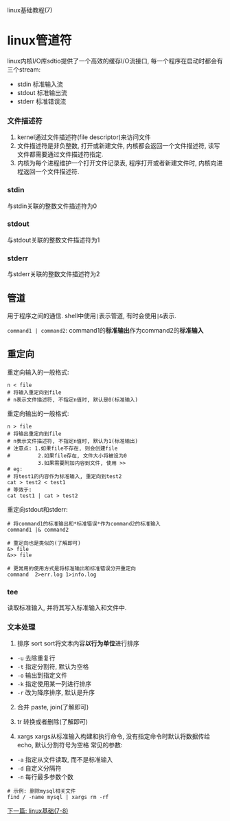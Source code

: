 linux基础教程(7)

# linux管道符
linux内核I/O库sdtio提供了一个高效的缓存I/O流接口, 每一个程序在启动时都会有三个stream:
- stdin 标准输入流
- stdout 标准输出流  
- stderr 标准错误流

### 文件描述符
1. kernel通过文件描述符(file descriptor)来访问文件
2. 文件描述符是非负整数, 打开或新建文件, 内核都会返回一个文件描述符, 读写文件都需要通过文件描述符指定.
3. 内核为每个进程维护一个打开文件记录表, 程序打开或者新建文件时, 内核向进程返回一个文件描述符.

### stdin
与stdin关联的整数文件描述符为0

### stdout
与stdout关联的整数文件描述符为1

### stderr
与stderr关联的整数文件描述符为2

## 管道
用于程序之间的通信.
shell中使用`|`表示管道, 有时会使用`|&`表示.

`command1 | command2`: command1的**标准输出**作为command2的**标准输入**

## 重定向
重定向输入的一般格式:
```shell
n < file
# 将输入重定向到file
# n表示文件描述符, 不指定n值时, 默认是0(标准输入)
```

重定向输出的一般格式:
```shell
n > file
# 将输出重定向到file
# n表示文件描述符, 不指定n值时, 默认为1(标准输出)
# 注意点: 1.如果file不存在, 则会创建file
#         2.如果file存在, 文件大小将被设为0
          3.如果需要附加内容到文件, 使用 >>
# eg:
# 将test1的内容作为标准输入, 重定向到test2
cat > test2 < test1
# 等效于:
cat test1 | cat > test2
```

重定向stdout和stderr:
```shell
# 将command1的标准输出和*标准错误*作为command2的标准输入
command1 |& command2

# 重定向也是类似的(了解即可)
&> file
&>> file

# 更常用的使用方式是将标准输出和标准错误分开重定向
command  2>err.log 1>info.log
```

### tee
读取标准输入, 并将其写入标准输入和文件中.

### 文本处理
1. 排序 sort
sort将文本内容**以行为单位**进行排序
- `-u` 去除重复行
- `-t` 指定分割符, 默认为空格
- `-o` 输出到指定文件
- `-k` 指定使用某一列进行排序
- `-r` 改为降序排序, 默认是升序

2. 合并
paste, join(了解即可)

3. tr
转换或者删除(了解即可)

4. xargs
xargs从标准输入构建和执行命令, 没有指定命令时默认将数据传给echo, 默认分割符号为空格
常见的参数:
- `-a` 指定从文件读取, 而不是标准输入
- `-d` 自定义分隔符
- `-n` 每行最多参数个数

```shell
# 示例: 删除mysql相关文件
find / -name mysql | xargs rm -rf
```

[下一篇: linux基础(7-8)](./陈玉林_20190523.md)